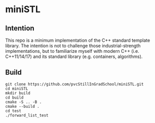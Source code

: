 # miniSTL

## Intention
This repo is a minimum implementation of the C++ standard template library.
The intention is not to challenge those industrial-strength implementations, but to familiarize myself with modern C++ (i.e. C++11/14/17) and its standard library (e.g. containers, algorithms).

## Build
```shell
git clone https://github.com/pvcStillInGradSchool/miniSTL.git
cd miniSTL
mkdir build
cd build
cmake -S .. -B .
cmake --build .
cd test
./forward_list_test
```
